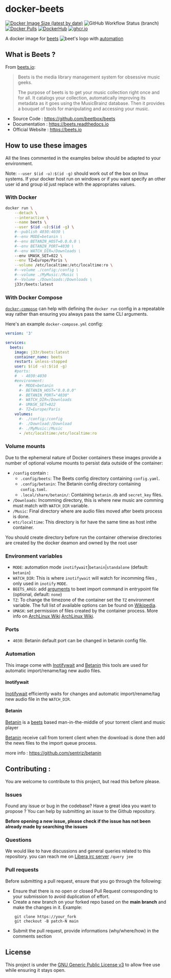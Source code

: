 # docker-beets

[![Docker Image Size (latest by date)](https://img.shields.io/docker/image-size/j33r/beets?style=flat-square)](https://microbadger.com/images/j33r/beets)
![GitHub Workflow Status (branch)](https://img.shields.io/github/workflow/status/jee-r/docker-beets/Deploy/master?style=flat-square)
[![Docker Pulls](https://img.shields.io/docker/pulls/j33r/beets?style=flat-square)](https://hub.docker.com/r/j33r/beets)
[![DockerHub](https://img.shields.io/badge/Dockerhub-j33r/beets-%232496ED?logo=docker&style=flat-square)](https://hub.docker.com/r/j33r/beets)
[![ghcr.io](https://img.shields.io/badge/ghrc%2Eio-jee%2D-r/beets-%232496ED?logo=github&style=flat-square)](https://ghcr.io/jee-r/beets)

A docker image for [beets](https://beets.io) ![beet's logo](https://imgur.com/nTxLjGG.png) with [automation](#automation) 


## What is Beets ?

From [beets.io](https://beets.io):

> Beets is the media library management system for obsessive music geeks.
> 
> The purpose of beets is to get your music collection right once and for all. It catalogs your collection, automatically improving its metadata as it goes using the MusicBrainz database. Then it provides a bouquet of tools for manipulating and accessing your music.

- Source Code : https://github.com/beetbox/beets
- Documentation : https://beets.readthedocs.io
- Official Website : https://beets.io

## How to use these images

All the lines commented in the examples below should be adapted to your environment. 

Note: `--user $(id -u):$(id -g)` should work out of the box on linux systems. If your docker host run on windows or if you want specify an other user id and group id just replace with the appropriates values.


### With Docker

```bash
docker run \
    --detach \
    --interactive \
    --name beets \
    --user $(id -u):$(id -g) \
    #--publish 4030:4030 \
    #--env MODE=betanin \
    #--env BETANIN_HOST=0.0.0.0 \
    #--env BETANIN_PORT=4030 \
    #--env WATCH_DIR=/Downloads \
    --env UMASK_SET=022 \
    --env TZ=Europe/Paris \
    --volume /etc/localtime:/etc/localtime:ro \
    #--volume ./config:/config \
    #--volume ./MyMusic:/Music \
    #--Volume ./Downloads:/Downloads \
    j33r/beets:latest
```

### With Docker Compose

[`docker-compose`](https://docs.docker.com/compose/) can help with defining the `docker run` config in a repeatable way rather than ensuring you always pass the same CLI arguments.

Here's an example `docker-compose.yml` config:

```yaml
version: '3'

services:
  beets:
    image: j33r/beets:latest
    container_name: beets
    restart: unless-stopped
    user: $(id -u):$(id -g)
    #ports:
    #  - 4030:4030
    #environment:
      #- MODE=betanin
      #- BETANIN_HOST="0.0.0.0"
      #- BETANIN_PORT="4030"
      #- WATCH_DIR=/Downloads
      #- UMASK_SET=022
      #- TZ=Europe/Paris
    volumes:
      #- ./config:/config
      #- ./Download:/Download
      #- ./MyMusic:/Music
      - /etc/localtime:/etc/localtime:ro
```

### Volume mounts

Due to the ephemeral nature of Docker containers these images provide a number of optional volume mounts to persist data outside of the container:

- `/config` contain : 
  - `.config/beets`: The Beets config directory containing `config.yaml`.
  - `.config/betanin`: The Betanin config directory containing `config.toml`.
  - `.local/share/betanin/`: Containing `betanin.db` and `secret_key` files.
- `/Downloads`: Incomming directory, this is where new music are comming must match with `WATCH_DIR` variable.
- `/Music`: Final directory where are audio files moved after beets process is done.
- `etc/localtime`: This directory is for have the same time as host inthe container.

You should create directory before run the container otherwise directories are created by the docker deamon and owned by the root user

### Environment variables

- `MODE`: automation mode `inotifywait`|`betanin`|`standalone`  (default: `betanin`)
- `WATCH_DIR`: This is where `inotifywait` will watch for incomming files , only used in `inotify` `MODE`.
- `BEETS_ARGS`: add [arguments](https://beets.readthedocs.io/en/stable/reference/cli.html#import) to beet import command in entrypoint file (optional, default: `none`) 
- `TZ`: To change the timezone of the container set the `TZ` environment variable. The full list of available options can be found on [Wikipedia](https://en.wikipedia.org/wiki/List_of_tz_database_time_zones).
- `UMASK`: set permission of files created by the container process. More info on [ArchLinux Wiki](https://wiki.archlinux.org/title/Umask) [ArchLinux Wiki](https://wiki.archlinux.org/title/Umask).

### Ports

- `4030`: Betanin default port can be changed in betanin config file.

### Automation

This image come with [Inotifywait](https://man.archlinux.org/man/inotifywait.1) and [Betanin](https://github.com/sentriz/betanin) this tools are used for automatic import/rename/tag new audio files.

#### Inotifywait

[Inotifywait](https://man.archlinux.org/man/inotifywait.1) efficiently waits for changes and automatic import/rename/tag new audio file in the `WATCH_DIR`.

#### Betanin

[Betanin](https://github.com/sentriz/betanin) is a [beets](https://beets.io) based man-in-the-middle of your torrent client and music player

[Betanin](https://github.com/sentriz/betanin) receive call from torrent client when the download is done then add the news files to the import queue process. 

more info : https://github.com/sentriz/betanin

## Contributing :

You are welcome to contribute to this project, but read this before please.

### Issues

Found any issue or bug in the codebase? Have a great idea you want to propose ? 
You can help by submitting an issue to the Github repository. 

**Before opening a new issue, please check if the issue has not been already made by searching 
the issues**

### Questions

We would like to have discussions and general queries related to this repository.
you can reach me on [Libera irc server](https://libera.chat/) `/query jee`

### Pull requests

Before submitting a pull request, ensure that you go through the following:

- Ensure that there is no open or closed Pull Request corresponding to your submission to avoid duplication of effort.
- Create a new branch on your forked repo based on the **main branch** and make the changes in it. Example:

```
    git clone https://your_fork
    git checkout -B patch-N main
```

- Submit the pull request, provide informations (why/where/how) in the comments section


## License

This project is under the [GNU Generic Public License v3](/LICENSE) to allow free use while ensuring it stays open.
